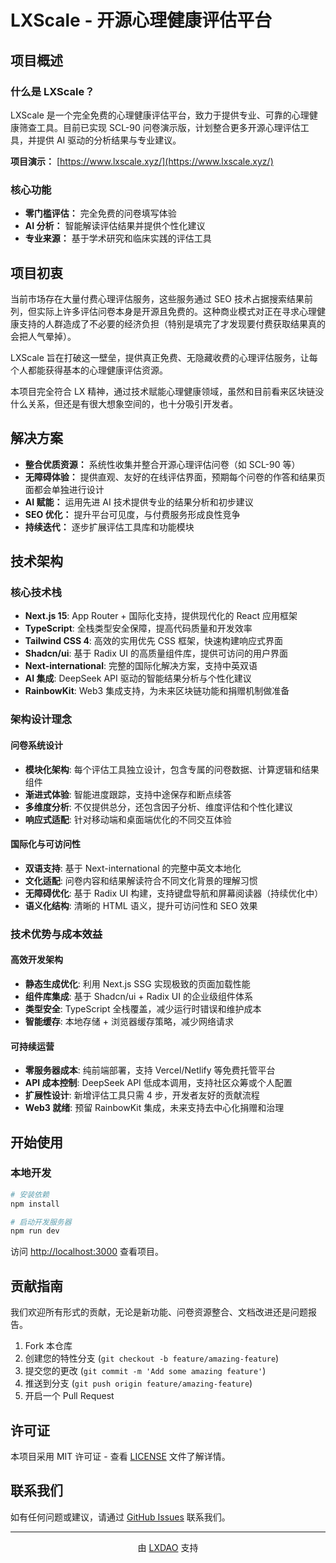 # LXScale - 开源心理健康评估平台


## 项目概述

### 什么是 LXScale？

LXScale 是一个完全免费的心理健康评估平台，致力于提供专业、可靠的心理健康筛查工具。目前已实现 SCL-90 问卷演示版，计划整合更多开源心理评估工具，并提供 AI 驱动的分析结果与专业建议。

**项目演示：** [https://www.lxscale.xyz/](https://www.lxscale.xyz/)

### 核心功能

- **零门槛评估：** 完全免费的问卷填写体验
- **AI 分析：** 智能解读评估结果并提供个性化建议
- **专业来源：** 基于学术研究和临床实践的评估工具

## 项目初衷

当前市场存在大量付费心理评估服务，这些服务通过 SEO 技术占据搜索结果前列，但实际上许多评估问卷本身是开源且免费的。这种商业模式对正在寻求心理健康支持的人群造成了不必要的经济负担（特别是填完了才发现要付费获取结果真的会把人气晕掉）。

LXScale 旨在打破这一壁垒，提供真正免费、无隐藏收费的心理评估服务，让每个人都能获得基本的心理健康评估资源。

本项目完全符合 LX 精神，通过技术赋能心理健康领域，虽然和目前看来区块链没什么关系，但还是有很大想象空间的，也十分吸引开发者。

## 解决方案

- **整合优质资源：** 系统性收集并整合开源心理评估问卷（如 SCL-90 等）
- **无障碍体验：** 提供直观、友好的在线评估界面，预期每个问卷的作答和结果页面都会单独进行设计
- **AI 赋能：** 运用先进 AI 技术提供专业的结果分析和初步建议
- **SEO 优化：** 提升平台可见度，与付费服务形成良性竞争
- **持续迭代：** 逐步扩展评估工具库和功能模块

## 技术架构

### 核心技术栈

- **Next.js 15**: App Router + 国际化支持，提供现代化的 React 应用框架
- **TypeScript**: 全栈类型安全保障，提高代码质量和开发效率
- **Tailwind CSS 4**: 高效的实用优先 CSS 框架，快速构建响应式界面
- **Shadcn/ui**: 基于 Radix UI 的高质量组件库，提供可访问的用户界面
- **Next-international**: 完整的国际化解决方案，支持中英双语
- **AI 集成**: DeepSeek API 驱动的智能结果分析与个性化建议
- **RainbowKit**: Web3 集成支持，为未来区块链功能和捐赠机制做准备

### 架构设计理念

#### 问卷系统设计
- **模块化架构**: 每个评估工具独立设计，包含专属的问卷数据、计算逻辑和结果组件
- **渐进式体验**: 智能进度跟踪，支持中途保存和断点续答
- **多维度分析**: 不仅提供总分，还包含因子分析、维度评估和个性化建议
- **响应式适配**: 针对移动端和桌面端优化的不同交互体验

#### 国际化与可访问性
- **双语支持**: 基于 Next-international 的完整中英文本地化
- **文化适配**: 问卷内容和结果解读符合不同文化背景的理解习惯
- **无障碍优化**: 基于 Radix UI 构建，支持键盘导航和屏幕阅读器（持续优化中）
- **语义化结构**: 清晰的 HTML 语义，提升可访问性和 SEO 效果

### 技术优势与成本效益

#### 高效开发架构
- **静态生成优化**: 利用 Next.js SSG 实现极致的页面加载性能
- **组件库集成**: 基于 Shadcn/ui + Radix UI 的企业级组件体系
- **类型安全**: TypeScript 全栈覆盖，减少运行时错误和维护成本
- **智能缓存**: 本地存储 + 浏览器缓存策略，减少网络请求

#### 可持续运营
- **零服务器成本**: 纯前端部署，支持 Vercel/Netlify 等免费托管平台
- **API 成本控制**: DeepSeek API 低成本调用，支持社区众筹或个人配置
- **扩展性设计**: 新增评估工具只需 4 步，开发者友好的贡献流程
- **Web3 就绪**: 预留 RainbowKit 集成，未来支持去中心化捐赠和治理

## 开始使用

### 本地开发

```bash
# 安装依赖
npm install

# 启动开发服务器
npm run dev
```

访问 [http://localhost:3000](http://localhost:3000) 查看项目。

## 贡献指南

我们欢迎所有形式的贡献，无论是新功能、问卷资源整合、文档改进还是问题报告。

1. Fork 本仓库
2. 创建您的特性分支 (`git checkout -b feature/amazing-feature`)
3. 提交您的更改 (`git commit -m 'Add some amazing feature'`)
4. 推送到分支 (`git push origin feature/amazing-feature`)
5. 开启一个 Pull Request

## 许可证

本项目采用 MIT 许可证 - 查看 [LICENSE](LICENSE) 文件了解详情。

## 联系我们

如有任何问题或建议，请通过 [GitHub Issues](https://github.com/yourusername/lxscale/issues) 联系我们。

---

<p align="center">由 <a href="https://lxdao.io/">LXDAO</a> 支持</p>
